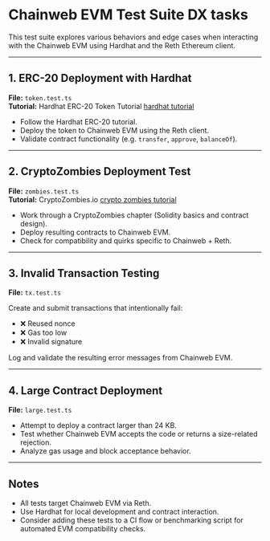 # Chainweb EVM Test Suite DX tasks

This test suite explores various behaviors and edge cases when interacting with the Chainweb EVM using Hardhat and the Reth Ethereum client.

---

## 1. ERC-20 Deployment with Hardhat

**File:** `token.test.ts`  
**Tutorial:** Hardhat ERC-20 Token Tutorial
[hardhat tutorial](https://hardhat.org/tutorial)

- Follow the Hardhat ERC-20 tutorial.
- Deploy the token to Chainweb EVM using the Reth client.
- Validate contract functionality (e.g. `transfer`, `approve`, `balanceOf`).

---

## 2. CryptoZombies Deployment Test

**File:** `zombies.test.ts`  
**Tutorial:** CryptoZombies.io
[crypto zombies tutorial](https://cryptozombies.io/)

- Work through a CryptoZombies chapter (Solidity basics and contract design).
- Deploy resulting contracts to Chainweb EVM.
- Check for compatibility and quirks specific to Chainweb + Reth.

---

## 3. Invalid Transaction Testing

**File:** `tx.test.ts`

Create and submit transactions that intentionally fail:

- ❌ Reused nonce
- ❌ Gas too low
- ❌ Invalid signature

Log and validate the resulting error messages from Chainweb EVM.

---

## 4. Large Contract Deployment

**File:** `large.test.ts`

- Attempt to deploy a contract larger than 24 KB.
- Test whether Chainweb EVM accepts the code or returns a size-related rejection.
- Analyze gas usage and block acceptance behavior.

---

## Notes

- All tests target Chainweb EVM via Reth.
- Use Hardhat for local development and contract interaction.
- Consider adding these tests to a CI flow or benchmarking script for automated EVM compatibility checks.
